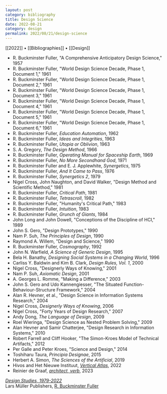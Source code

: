 ```yaml
---
layout: post
category: bibliography
title: Design Science
date: 2022-08-21
category: design
permalink: 2022/08/21/design-science
---
```


[[2022]] • [[Bibliographies]] • [[Design]]

* R. Buckminster Fuller, "A Comprehensive Anticipatory Design Science," 1957
* R. Buckminster Fuller, "World Design Science Decade, Phase 1, Document 1," 1961
* R. Buckminster Fuller, "World Design Science Decade, Phase 1, Document 2," 1961
* R. Buckminster Fuller, "World Design Science Decade, Phase 1, Document 3," 1961
* R. Buckminster Fuller, "World Design Science Decade, Phase 1, Document 4," 1961
* R. Buckminster Fuller, "World Design Science Decade, Phase 1, Document 5," 1961
* R. Buckminster Fuller, "World Design Science Decade, Phase 1, Document 6," 1961
* R. Buckminster Fuller, *Education Automation*, 1962
* R. Buckminster Fuller, *Ideas and Integrities*, 1963
* R. Buckminster Fuller, *Utopia or Oblivion*, 1963
* S. A. Gregory, *The Design Method*, 1966
* R. Buckminster Fuller, *Operating Manual for Spaceship Earth*, 1969
* R. Buckminster Fuller, *No More Secondhand God*, 1971
* R. Buckminster Fuller and E. J. Applewhite, *Synergetics*, 1975
* R. Buckminster Fuller, *And It Came to Pass*, 1976
* R. Buckminster Fuller, *Synergetics 2*, 1979
* Nigel Cross, John Naughton, and David Walker, "Design Method and Scientific Method," 1981
* R. Buckminster Fuller, *Critical Path*, 1981
* R. Buckminster Fuller, *Tetrascroll*, 1982
* R. Buckminster Fuller, "Humanity's Critical Path," 1983
* R. Buckminster Fuller, *Intuition*, 1983
* R. Buckminster Fuller, *Grunch of Giants*, 1984
* John Long and John Dowell, "Conceptions of the Discipline of HCI," 1989
* John S. Gero, "Design Prototypes," 1990
* Nam P. Suh, *The Principles of Design*, 1990
* Raymond A. Willem, "Design and Science," 1990
* R. Buckminster Fuller, *Cosmography*, 1992
* John N. Warfield, *A Science of Generic Design*, 1995
* Bela H. Banathy, *Designing Social Systems in a Changing World*, 1996
* Carliss Y. Baldwin and Kim B. Clark, *Design Rules, Vol. 1*, 2000
* Nigel Cross, "Designerly Ways of Knowing," 2001
* Nam P. Suh, *Axiomatic Design*, 2001
* A. Georges L. Romme, "Making a Difference," 2003
* John S. Gero and Udo Kannengiesser, "The Situated Function-Behaviour-Structure Framework," 2004
* Alan R. Hevner, et al., "Design Science in Information Systems Research," 2004
* Nigel Cross, *Designerly Ways of Knowing*, 2006
* Nigel Cross, "Forty Years of Design Research," 2007
* Andy Dong, *The Language of Design*, 2009
* Roel Wieringa, "Design Science as Nested Problem Solving," 2009
* Alan Hevner and Samir Chatterjee, "Design Research in Information Systems," 2010
* Robert Farrell and Cliff Hooker, "The Simon-Kroes Model of Technical Artifacts," 2012
* Per Galle and Peter Kroes, "Science and Design," 2014
* Toshiharu Taura, *Principia Designae*, 2015
* Herbert A. Simon, *The Sciences of the Artificial*, 2019
* Hivos and Het Nieuwe Instituut, [*Vertical Atlas*](https://verticalatlas.net/), 2022
* Reinier de Graaf,  [*architect, verb*](https://www.versobooks.com/en-ca/products/2676-architect-verb), 2023

[*Design Studies, 1979-2022*](https://www.sciencedirect.com/journal/design-studies)
<br>Lars Müller Publishers, [R. Buckminster Fuller](https://www.lars-mueller-publishers.com/r-buckminster-fuller)
